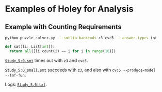 # Examples of Holey for Analysis

## Example with Counting Requirements

```bash
python puzzle_solver.py  --smtlib-backends z3 cvc5  --answer-types int str float --name-prefix Study_5:0
```

```python
def sat(li: List[int]):
  return all([li.count(i) == i for i in range(10)])
```

[`Study_5:0.smt`](Study_5:0.smt) times out with `z3` and `cvc5`.

[`Study_5:0_small.smt`](Study_5.0_small.smt) succeeds with `z3`, and also with `cvc5 --produce-model --fmf-fun`.

Logs: [`Study_5.0.txt`](Study_5.0.txt).

